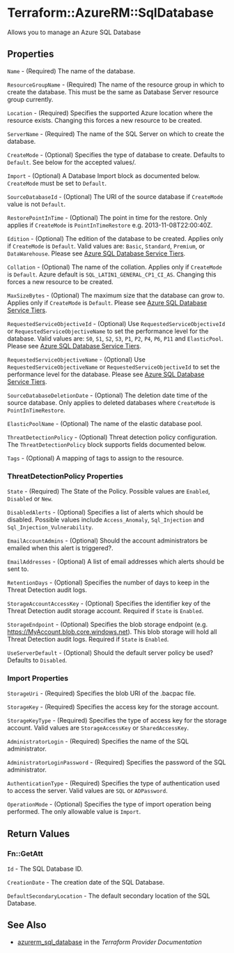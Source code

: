# Terraform::AzureRM::SqlDatabase

Allows you to manage an Azure SQL Database

## Properties

`Name` - (Required) The name of the database.

`ResourceGroupName` - (Required) The name of the resource group in which to create the database.  This must be the same as Database Server resource group currently.

`Location` - (Required) Specifies the supported Azure location where the resource exists. Changing this forces a new resource to be created.

`ServerName` - (Required) The name of the SQL Server on which to create the database.

`CreateMode` - (Optional) Specifies the type of database to create. Defaults to `Default`. See below for the accepted values/.

`Import` - (Optional) A Database Import block as documented below. `CreateMode` must be set to `Default`.

`SourceDatabaseId` - (Optional) The URI of the source database if `CreateMode` value is not `Default`.

`RestorePointInTime` - (Optional) The point in time for the restore. Only applies if `CreateMode` is `PointInTimeRestore` e.g. 2013-11-08T22:00:40Z.

`Edition` - (Optional) The edition of the database to be created. Applies only if `CreateMode` is `Default`. Valid values are: `Basic`, `Standard`, `Premium`, or `DataWarehouse`. Please see [Azure SQL Database Service Tiers](https://azure.microsoft.com/en-gb/documentation/articles/sql-database-service-tiers/).

`Collation` - (Optional) The name of the collation. Applies only if `CreateMode` is `Default`.  Azure default is `SQL_LATIN1_GENERAL_CP1_CI_AS`. Changing this forces a new resource to be created.

`MaxSizeBytes` - (Optional) The maximum size that the database can grow to. Applies only if `CreateMode` is `Default`.  Please see [Azure SQL Database Service Tiers](https://azure.microsoft.com/en-gb/documentation/articles/sql-database-service-tiers/).

`RequestedServiceObjectiveId` - (Optional) Use `RequestedServiceObjectiveId` or `RequestedServiceObjectiveName` to set the performance level for the database. Valid values are: `S0`, `S1`, `S2`, `S3`, `P1`, `P2`, `P4`, `P6`, `P11` and `ElasticPool`.  Please see [Azure SQL Database Service Tiers](https://azure.microsoft.com/en-gb/documentation/articles/sql-database-service-tiers/).

`RequestedServiceObjectiveName` - (Optional) Use `RequestedServiceObjectiveName` or `RequestedServiceObjectiveId` to set the performance level for the database.  Please see [Azure SQL Database Service Tiers](https://azure.microsoft.com/en-gb/documentation/articles/sql-database-service-tiers/).

`SourceDatabaseDeletionDate` - (Optional) The deletion date time of the source database. Only applies to deleted databases where `CreateMode` is `PointInTimeRestore`.

`ElasticPoolName` - (Optional) The name of the elastic database pool.

`ThreatDetectionPolicy` - (Optional) Threat detection policy configuration. The `ThreatDetectionPolicy` block supports fields documented below.

`Tags` - (Optional) A mapping of tags to assign to the resource.

### ThreatDetectionPolicy Properties

`State` - (Required) The State of the Policy. Possible values are `Enabled`, `Disabled` or `New`.

`DisabledAlerts` - (Optional) Specifies a list of alerts which should be disabled. Possible values include `Access_Anomaly`, `Sql_Injection` and `Sql_Injection_Vulnerability`.

`EmailAccountAdmins` - (Optional) Should the account administrators be emailed when this alert is triggered?.

`EmailAddresses` - (Optional) A list of email addresses which alerts should be sent to.

`RetentionDays` - (Optional) Specifies the number of days to keep in the Threat Detection audit logs.

`StorageAccountAccessKey` - (Optional) Specifies the identifier key of the Threat Detection audit storage account. Required if `State` is `Enabled`.

`StorageEndpoint` - (Optional) Specifies the blob storage endpoint (e.g. https://MyAccount.blob.core.windows.net). This blob storage will hold all Threat Detection audit logs. Required if `State` is `Enabled`.

`UseServerDefault` - (Optional) Should the default server policy be used? Defaults to `Disabled`.

### Import Properties

`StorageUri` - (Required) Specifies the blob URI of the .bacpac file.

`StorageKey` - (Required) Specifies the access key for the storage account.

`StorageKeyType` - (Required) Specifies the type of access key for the storage account. Valid values are `StorageAccessKey` or `SharedAccessKey`.

`AdministratorLogin` - (Required) Specifies the name of the SQL administrator.

`AdministratorLoginPassword` - (Required) Specifies the password of the SQL administrator.

`AuthenticationType` - (Required) Specifies the type of authentication used to access the server. Valid values are `SQL` or `ADPassword`.

`OperationMode` - (Optional) Specifies the type of import operation being performed. The only allowable value is `Import`.


## Return Values

### Fn::GetAtt

`Id` - The SQL Database ID.

`CreationDate` - The creation date of the SQL Database.

`DefaultSecondaryLocation` - The default secondary location of the SQL Database.

## See Also

* [azurerm_sql_database](https://www.terraform.io/docs/providers/azurerm/r/sql_database.html) in the _Terraform Provider Documentation_